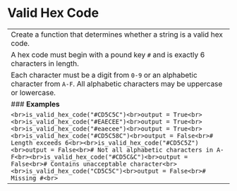 # Valid Hex Code

|                                                                                                                                                                                                                                                                                                                                                                                                                                                                                                                   |
| ----------------------------------------------------------------------------------------------------------------------------------------------------------------------------------------------------------------------------------------------------------------------------------------------------------------------------------------------------------------------------------------------------------------------------------------------------------------------------------------------------------------- |
| Create a function that determines whether a string is a valid hex code.                                                                                                                                                                                                                                                                                                                                                                                                                                           |
| A hex code must begin with a pound key `#` and is exactly 6 characters in length.                                                                                                                                                                                                                                                                                                                                                                                                                                 |
| Each character must be a digit from `0-9` or an alphabetic character from `A-F`. All alphabetic characters may be uppercase or lowercase.                                                                                                                                                                                                                                                                                                                                                                         |
| ### **Examples**                                                                                                                                                                                                                                                                                                                                                                                                                                                                                                  |
| ```<br>is_valid_hex_code("#CD5C5C")<br>output = True<br><br>is_valid_hex_code("#EAECEE")<br>output = True<br><br>is_valid_hex_code("#eaecee")<br>output = True<br><br>is_valid_hex_code("#CD5C58C")<br>output = False<br># Length exceeds 6<br><br>is_valid_hex_code("#CD5C5Z")<br>output = False<br># Not all alphabetic characters in A-F<br><br>is_valid_hex_code("#CD5C&C")<br>output = False<br># Contains unacceptable character<br><br>is_valid_hex_code("CD5C5C")<br>output = False<br># Missing #<br>``` |
